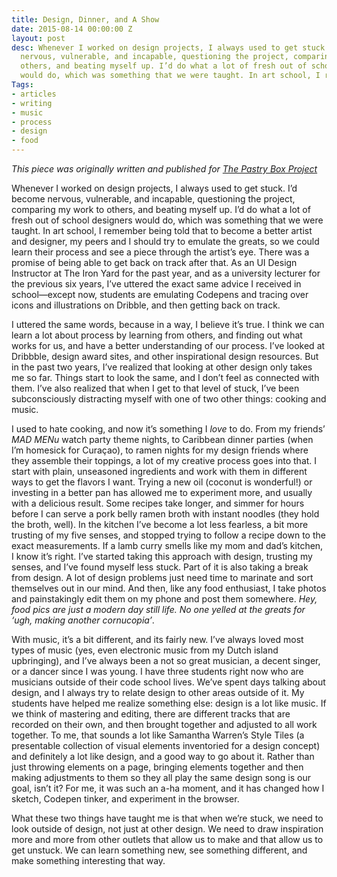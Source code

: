 ```yaml
---
title: Design, Dinner, and A Show
date: 2015-08-14 00:00:00 Z
layout: post
desc: Whenever I worked on design projects, I always used to get stuck. I’d become
  nervous, vulnerable, and incapable, questioning the project, comparing my work to
  others, and beating myself up. I’d do what a lot of fresh out of school designers
  would do, which was something that we were taught. In art school, I remember
Tags:
- articles
- writing
- music
- process
- design
- food
---
```


*This piece was originally written and published for [The Pastry Box Project](https://the-pastry-box-project.net/sameera-kapila/2015-august-14)*

<p>Whenever I worked on design projects, I always used to get stuck. I’d become nervous, vulnerable, and incapable, questioning the project, comparing my work to others, and beating myself up. I’d do what a lot of fresh out of school designers would do, which was something that we were taught. In art school, I remember being told that to become a better artist and designer, my peers and I should try to emulate the greats, so we could learn their process and see a piece through the artist’s eye. There was a promise of being able to get back on track after that. As an UI Design Instructor at The Iron Yard for the past year, and as a university lecturer for the previous six years, I’ve uttered the exact same advice I received in school—except now, students are emulating Codepens and tracing over icons and illustrations on Dribble, and then getting back on track.</p>

<p>I uttered the same words, because in a way, I believe it’s true. I think we can learn a lot about process by learning from others, and finding out what works for us, and have a better understanding of our process. I’ve looked at Dribbble, design award sites, and other inspirational design resources. But in the past two years, I’ve realized that looking at other design only takes me so far. Things start to look the same, and I don’t feel as connected with them. I’ve also realized that when I get to that level of stuck, I’ve been subconsciously distracting myself with one of two other things: cooking and music.</p>

<p>I used to hate cooking, and now it’s something I <em>love</em> to do. From my friends’ <em>MAD MENu</em> watch party theme nights, to Caribbean dinner parties (when I’m homesick for Curaçao), to ramen nights for my design friends where they assemble their toppings, a lot of my creative process goes into that. I start with plain, unseasoned ingredients and work with them in different ways to get the flavors I want. Trying a new oil (coconut is wonderful!) or investing in a better pan has allowed me to experiment more, and usually with a delicious result. Some recipes take longer, and simmer for hours before I can serve a pork belly ramen broth with instant noodles (they hold the broth, well). In the kitchen I’ve become a lot less fearless, a bit more trusting of my five senses, and stopped trying to follow a recipe down to the exact measurements. If a lamb curry smells like my mom and dad’s kitchen, I know it’s right. I’ve started taking this approach with design, trusting my senses, and I’ve found myself less stuck. Part of it is also taking a break from design. A lot of design problems just need time to marinate and sort themselves out in our mind. And then, like any food enthusiast, I take photos and painstakingly edit them on my phone and post them somewhere. <em>Hey, food pics are just a modern day still life. No one yelled at the greats for ‘ugh, making another cornucopia’</em>. </p>

<p>With music, it’s a bit different, and its fairly new. I’ve always loved most types of music (yes, even electronic music from my Dutch island upbringing), and I’ve always been a not so great musician, a decent singer, or a dancer since I was young. I have three students right now who are musicians outside of their code school lives. We’ve spent days talking about design, and I always try to relate design to other areas outside of it. My students have helped me realize something else: design is a lot like music. If we think of mastering and editing, there are different tracks that are recorded on their own, and then brought together and adjusted to all work together. To me, that sounds a lot like Samantha Warren’s Style Tiles (a presentable collection of visual elements inventoried for a design concept) and definitely a lot like design, and a good way to go about it. Rather than just throwing elements on a page, bringing elements together and then making adjustments to them so they all play the same design song is our goal, isn’t it? For me, it was such an a-ha moment, and it has changed how I sketch, Codepen tinker, and experiment in the browser. </p>

<p>What these two things have taught me is that when we’re stuck, we need to look outside of design, not just at other design. We need to draw inspiration more and more from other outlets that allow us to make and that allow us to get unstuck. We can learn something new, see something different, and make something interesting that way. </p>